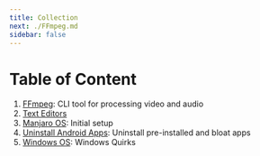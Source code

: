 ```yaml
---
title: Collection
next: ./FFmpeg.md
sidebar: false
---
```


# Table of Content

1. [FFmpeg](./FFmpeg.md): CLI tool for processing video and audio
2. [Text Editors](./Editors/)
3. [Manjaro OS](./Manjaro_OS.md): Initial setup
4. [Uninstall Android Apps](./Android/Uninstall_Android_Apps.md): Uninstall pre-installed and bloat apps
5. [Windows OS](./Windows_OS.md): Windows Quirks
